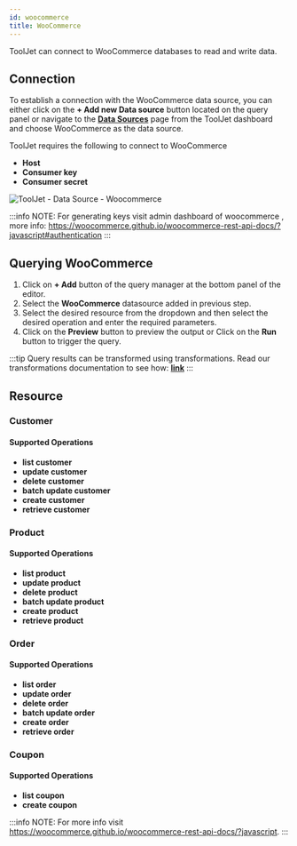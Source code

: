 ```yaml
---
id: woocommerce
title: WooCommerce
---
```


ToolJet can connect to WooCommerce databases to read and write data.

<div >

## Connection

To establish a connection with the WooCommerce data source, you can either click on the **+ Add new Data source** button located on the query panel or navigate to the **[Data Sources](/docs/data-sources/overview)** page from the ToolJet dashboard and choose WooCommerce as the data source.

ToolJet requires the following to connect to WooCommerce
- **Host**
- **Consumer key**
- **Consumer secret**

<img className="screenshot-full" src="/img/datasource-reference/woocommerce/woocomerce-auth-v2.png" alt="ToolJet - Data Source - Woocommerce" />

:::info
NOTE: For generating keys visit admin dashboard of woocommerce , more info: https://woocommerce.github.io/woocommerce-rest-api-docs/?javascript#authentication
:::

</div>

<div >

## Querying WooCommerce

1. Click on **+ Add** button of the query manager at the bottom panel of the editor.
2. Select the **WooCommerce** datasource added in previous step.
3. Select the desired resource from the dropdown and then select the desired operation and enter the required parameters.
4. Click on the **Preview** button to preview the output or Click on the **Run** button to trigger the query.

:::tip
Query results can be transformed using transformations. Read our transformations documentation to see how: **[link](/docs/tutorial/transformations)**
:::

</div>

<div >

## Resource

### Customer

#### Supported Operations

- **list customer**
- **update customer**
- **delete customer**
- **batch update customer**
- **create customer**
- **retrieve customer**

### Product

#### Supported Operations

- **list product**
- **update product**
- **delete product**
- **batch update product**
- **create product**
- **retrieve product**

### Order

#### Supported Operations

- **list order**
- **update order**
- **delete order**
- **batch update order**
- **create order**
- **retrieve order**

### Coupon

#### Supported Operations

- **list coupon**
- **create coupon**

:::info
NOTE: For more info visit https://woocommerce.github.io/woocommerce-rest-api-docs/?javascript.
:::

</div>
